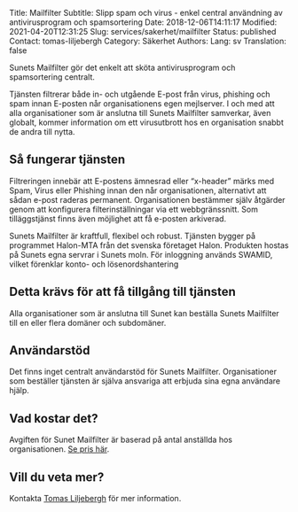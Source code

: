 Title: Mailfilter
Subtitle: Slipp spam och virus - enkel central användning av antivirusprogram och spamsortering 
Date: 2018-12-06T14:11:17
Modified: 2021-04-20T12:31:25
Slug: services/sakerhet/mailfilter
Status: published
Contact: tomas-liljebergh
Category: Säkerhet
Authors: 
Lang: sv
Translation: false

Sunets Mailfilter gör det enkelt att sköta antivirusprogram och spamsortering centralt.


Tjänsten filtrerar både in- och utgående E-post från virus, phishing och spam innan E-posten når organisationens egen mejlserver. I och med att alla organisationer som är anslutna till Sunets Mailfilter samverkar, även globalt, kommer information om ett virusutbrott hos en organisation snabbt de andra till nytta.


Så fungerar tjänsten
--------------------


Filtreringen innebär att E-postens ämnesrad eller “x-header” märks med Spam, Virus eller Phishing innan den når organisationen, alternativt att sådan e-post raderas permanent. Organisationen bestämmer själv åtgärder genom att konfigurera filterinställningar via ett webbgränssnitt. Som tilläggstjänst finns även möjlighet att få e-posten arkiverad.


Sunets Mailfilter är kraftfull, flexibel och robust. Tjänsten bygger på programmet Halon-MTA från det svenska företaget Halon. Produkten hostas på Sunets egna servrar i Sunets moln. För inloggning används SWAMID, vilket förenklar konto- och lösenordshantering


Detta krävs för att få tillgång till tjänsten
---------------------------------------------


Alla organisationer som är anslutna till Sunet kan beställa Sunets Mailfilter till en eller flera domäner och subdomäner.


Användarstöd
------------


Det finns inget centralt användarstöd för Sunets Mailfilter. Organisationer som beställer tjänsten är själva ansvariga att erbjuda sina egna användare hjälp.


Vad kostar det?
---------------


Avgiften för Sunet Mailfilter är baserad på antal anställda hos organisationen. [Se pris här](https://wiki.sunet.se/display/Mailfilter/Pris).


Vill du veta mer?
-----------------


Kontakta [Tomas Liljebergh](mailto:tomas.liljebergh@sunet.se) för mer information.


